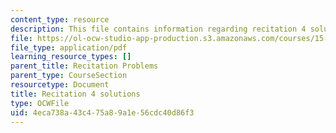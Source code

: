 ```yaml
---
content_type: resource
description: This file contains information regarding recitation 4 solutions.
file: https://ol-ocw-studio-app-production.s3.amazonaws.com/courses/15-053-optimization-methods-in-management-science-spring-2013/4eca738a43c475a89a1e56cdc40d86f3_MIT15_053S13_rec04sol.pdf
file_type: application/pdf
learning_resource_types: []
parent_title: Recitation Problems
parent_type: CourseSection
resourcetype: Document
title: Recitation 4 solutions
type: OCWFile
uid: 4eca738a-43c4-75a8-9a1e-56cdc40d86f3
---
```

